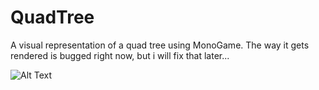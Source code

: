 # QuadTree
A visual representation of a quad tree using MonoGame. The way it gets rendered is bugged right now, but i will fix that later...

![Alt Text](https://gyazo.com/193ad2b3720cdd1fe017925c92f5af48)
